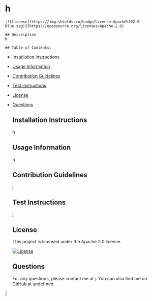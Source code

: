 # h
    
    [![License](https://img.shields.io/badge/License-Apache%202.0-blue.svg)](https://opensource.org/licenses/Apache-2.0)
    
    ## Description
    h
    
    ## Table of Contents:
  - [Installation Instructions](#Installation-Instructions)
  - [Usage Information](#Usage-Information)
  - [Contribution Guidelines](#Contribution-Guidelines)
  - [Test Instructions](#Test-Instructions)
  - [License](#License)
  - [Questions](#Questions)
    
    ## Installation Instructions
    h

    ## Usage Information
    h

    ## Contribution Guidelines
    j

    ## Test Instructions
    j

    ## License
    
    This project is licensed under the Apache 2.0 license.
    
    [![License](https://img.shields.io/badge/License-Apache%202.0-blue.svg)](https://opensource.org/licenses/Apache-2.0)
    
    ## Questions
    For any questions, please contact me at j. You can also find me on GitHub at undefined

}
